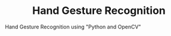 <h1 align="center">Hand Gesture Recognition</h1>
Hand Gesture Recognition using "Python and OpenCV"
